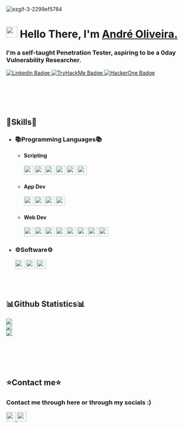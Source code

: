 ![ezgif-3-2299ef5784](https://user-images.githubusercontent.com/15943431/194160008-5a5b6085-e6fb-41f4-9d95-6db890c7e698.gif)


<h1 align="left"><img src="https://raw.githubusercontent.com/sidbelbase/sidbelbase/master/wave.gif" width="30px"><strong> Hello There, I'm <a href="https://waffleshouse.com/">André Oliveira.</a></strong>
</h1>

<h3 align="left"><strong>
I'm a self-taught Penetration Tester, aspiring to be a 0day Vulnerability Researcher.</strong></h3>

<a target="_blank" href="https://linkedin.com/in/Andre0liveira">
<img src="https://img.shields.io/badge/-André Oliveira-blue?style=for-the-badge&logo=Linkedin&logoColor=fff" alt="Linkedin Badge">
</a>
<!--<a target="_blank" href="https://app.hackthebox.com/users/1226970"> <img src="https://img.shields.io/badge/-HackTheBox-76B004?style=for-the-badge&logo=HackTheBox&logoColor=white" alt="HackTheBox Badge"></a>-->
  <a target="_blank" href="https://tryhackme.com/p/WafflesExploit"> <img src="https://img.shields.io/badge/-TryHackMe-212C42?style=for-the-badge&logo=TryHackMe&logoColor=white" alt="TryHackMe Badge"> </a>
  <a target="_blank" href="https://tryhackme.com/p/WafflesExploit"> <img src="https://img.shields.io/badge/HackerOne-494649?logo=hackerone&logoColor=fff&style=for-the-badge" alt="HackerOne Badge"> </a>

<br></br>
<br></br>

## 🔧Skills🔧

- ### 📚Programming Languages📚
   - #### Scripting 
     <img src="https://img.shields.io/badge/-Lua-2C2D72?style=for-the-badge&logo=lua&logoColor=fff" height="25"> <img src="https://img.shields.io/badge/-Perl-39457E?style=for-the-badge&logo=perl&logoColor=fff" height="25"> <img src="https://img.shields.io/badge/-Python-3776AB?style=for-the-badge&logo=python&logoColor=fff" height="25"> <img src="https://img.shields.io/badge/-PowerShell-5391FE?style=for-the-badge&logo=powershell&logoColor=fff" height="25">  <img src="https://img.shields.io/badge/-Gnu Bash-4EAA25?style=for-the-badge&logo=gnubash&logoColor=fff" height="25">   <img src="https://img.shields.io/badge/-Ruby-CC342D?style=for-the-badge&logo=ruby&logoColor=fff" height="25">

   - #### App Dev  
     <img src="https://img.shields.io/badge/-C-A8B9CC?style=for-the-badge&logo=c&logoColor=fff" height="25"> <img src="https://img.shields.io/badge/-C++-00599C?style=for-the-badge&logo=cplusplus&logoColor=fff" height="25"> <img src="https://img.shields.io/badge/-CSharp-239120?style=for-the-badge&logo=csharp&logoColor=fff" height="25">  <img src="https://img.shields.io/badge/-☕ Java-C74634?style=for-the-badge&logo=&logoColor=fff" height="25">

   - #### Web Dev 
     <img src="https://img.shields.io/badge/-HTML5-E34F26?style=for-the-badge&logo=html5&logoColor=fff" height="25"> <img src="https://img.shields.io/badge/-CSS3-1572B6?style=for-the-badge&logo=css3&logoColor=fff" height="25"> <img src="https://img.shields.io/badge/-JavaScript-F7DF1E?style=for-the-badge&logo=javascript&logoColor=fff" height="25"> <img src="https://img.shields.io/badge/-BootStrap-7952B3?style=for-the-badge&logo=bootstrap&logoColor=fff" height="25"> <img src="https://img.shields.io/badge/-PHP-777BB4?style=for-the-badge&logo=php&logoColor=fff" height="25"> <img src="https://img.shields.io/badge/-MySQL-4479A1?style=for-the-badge&logo=mysql&logoColor=fff" height="25"> <img src="https://img.shields.io/badge/-MongoDB-47A248?style=for-the-badge&logo=mongodb&logoColor=fff" height="25"> <img src="https://img.shields.io/badge/-☁️ RESTful API-01B5E6?style=for-the-badge&logo=&logoColor=fff" height="25"> 

 
- ### ⚙️Software⚙️
   <img src="https://img.shields.io/badge/-VStudio-5C2D91?style=for-the-badge&logo=visualstudio&logoColor=fff" height="25"> <img src="https://img.shields.io/badge/-Office-D83B01?style=for-the-badge&logo=microsoftoffice&logoColor=fff" height="25"> <img src="https://img.shields.io/badge/-Photoshop-31A8FF?style=for-the-badge&logo=adobephotoshop&logoColor=fff" height="25">


  <br> </br>

## 📊Github Statistics📊
![](https://github-readme-stats.vercel.app/api?username=WafflesExploit&theme=algolia&hide_border=false&include_all_commits=true&count_private=true)<br/>
![](https://github-readme-streak-stats.herokuapp.com/?user=WafflesExploit&theme=algolia&hide_border=false)<br/>
![](https://github-readme-stats.vercel.app/api/top-langs/?username=WafflesExploit&langs_count=10&theme=algolia&hide_border=false&include_all_commits=true&count_private=true&layout=compact)




 <br> </br>
  <br> </br>

## ⭐Contact me⭐

<h3 align="left">Contact me through here or through my socials :) </h3>
<a href="mailto:andreoliveira208@gmail.com">
<img src="https://img.shields.io/badge/-Email-EA4335?logo=gmail&logoColor=fff" height="25">
</a>
<img src="https://img.shields.io/badge/-Waflisan Tag:1839-5865F2?logo=discord&logoColor=fff" height="25">
